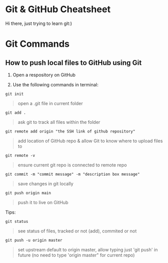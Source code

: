 # Git & GitHub Cheatsheet

Hi there, just trying to learn git:)

# Git Commands
## How to push local files to GitHub using Git 

1. Open a respository on GitHub

2. Use the following commands in terminal:

``` 
git init 
```
> open a .git file in current folder

``` git add . ```
> ask git to track all files within the folder

``` git remote add origin "the SSH link of github repository" ```
> add location of GitHub repo & allow Git to know where to upload files to

``` git remote -v ```
> ensure current git repo is connected to remote repo

``` git commit -m "commit message" -m "description box message" ```
> save changes in git locally

``` git push origin main ```
> push it to live on GitHub

Tips: 

``` git status ```
> see status of files, tracked or not (add), commited or not

``` git push -u origin master ```
> set upstream default to origin master, allow typing just 'git push' in future (no need to type 'origin master" for current repo)